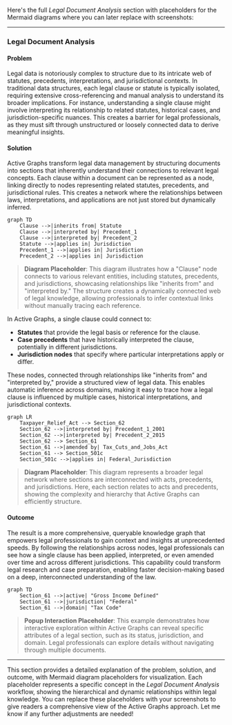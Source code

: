 Here's the full *Legal Document Analysis* section with placeholders for the Mermaid diagrams where you can later replace with screenshots:

---

### Legal Document Analysis

#### Problem
Legal data is notoriously complex to structure due to its intricate web of statutes, precedents, interpretations, and jurisdictional contexts. In traditional data structures, each legal clause or statute is typically isolated, requiring extensive cross-referencing and manual analysis to understand its broader implications. For instance, understanding a single clause might involve interpreting its relationship to related statutes, historical cases, and jurisdiction-specific nuances. This creates a barrier for legal professionals, as they must sift through unstructured or loosely connected data to derive meaningful insights.

#### Solution
Active Graphs transform legal data management by structuring documents into sections that inherently understand their connections to relevant legal concepts. Each clause within a document can be represented as a node, linking directly to nodes representing related statutes, precedents, and jurisdictional rules. This creates a network where the relationships between laws, interpretations, and applications are not just stored but dynamically inferred.

```mermaid
graph TD
    Clause -->|inherits from| Statute
    Clause -->|interpreted by| Precedent_1
    Clause -->|interpreted by| Precedent_2
    Statute -->|applies in| Jurisdiction
    Precedent_1 -->|applies in| Jurisdiction
    Precedent_2 -->|applies in| Jurisdiction
```

> **Diagram Placeholder**: This diagram illustrates how a "Clause" node connects to various relevant entities, including statutes, precedents, and jurisdictions, showcasing relationships like "inherits from" and "interpreted by." The structure creates a dynamically connected web of legal knowledge, allowing professionals to infer contextual links without manually tracing each reference.

In Active Graphs, a single clause could connect to:
- **Statutes** that provide the legal basis or reference for the clause.
- **Case precedents** that have historically interpreted the clause, potentially in different jurisdictions.
- **Jurisdiction nodes** that specify where particular interpretations apply or differ.

These nodes, connected through relationships like "inherits from" and "interpreted by," provide a structured view of legal data. This enables automatic inference across domains, making it easy to trace how a legal clause is influenced by multiple cases, historical interpretations, and jurisdictional contexts.

```mermaid
graph LR
    Taxpayer_Relief_Act --> Section_62
    Section_62 -->|interpreted by| Precedent_1_2001
    Section_62 -->|interpreted by| Precedent_2_2015
    Section_62 --> Section_61
    Section_61 -->|amended by| Tax_Cuts_and_Jobs_Act
    Section_61 --> Section_501c
    Section_501c -->|applies in| Federal_Jurisdiction
```

> **Diagram Placeholder**: This diagram represents a broader legal network where sections are interconnected with acts, precedents, and jurisdictions. Here, each section relates to acts and precedents, showing the complexity and hierarchy that Active Graphs can efficiently structure.

#### Outcome
The result is a more comprehensive, queryable knowledge graph that empowers legal professionals to gain context and insights at unprecedented speeds. By following the relationships across nodes, legal professionals can see how a single clause has been applied, interpreted, or even amended over time and across different jurisdictions. This capability could transform legal research and case preparation, enabling faster decision-making based on a deep, interconnected understanding of the law.

```mermaid
graph TD
    Section_61 -->|active| "Gross Income Defined"
    Section_61 -->|jurisdiction| "Federal"
    Section_61 -->|domain| "Tax Code"
```

> **Popup Interaction Placeholder**: This example demonstrates how interactive exploration within Active Graphs can reveal specific attributes of a legal section, such as its status, jurisdiction, and domain. Legal professionals can explore details without navigating through multiple documents.

---

This section provides a detailed explanation of the problem, solution, and outcome, with Mermaid diagram placeholders for visualization. Each placeholder represents a specific concept in the *Legal Document Analysis* workflow, showing the hierarchical and dynamic relationships within legal knowledge. You can replace these placeholders with your screenshots to give readers a comprehensive view of the Active Graphs approach. Let me know if any further adjustments are needed!
